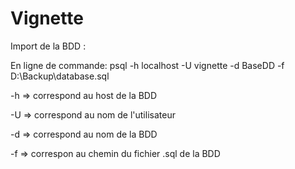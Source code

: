 # Vignette

Import de la BDD :

En ligne de commande: psql -h localhost -U vignette -d BaseDD -f D:\Backup\database.sql

-h => correspond au host de la BDD

-U => correspond au nom de l'utilisateur

-d => correspond au nom de la BDD

-f => correspon au chemin du fichier .sql de la BDD
